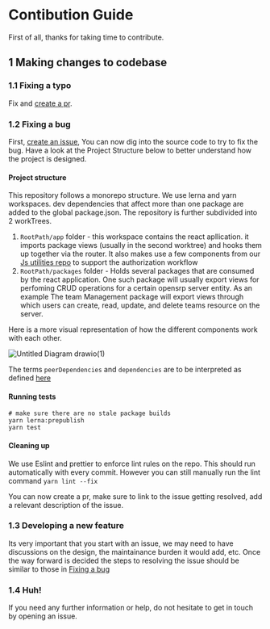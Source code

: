 # Contibution Guide

First of all, thanks for taking time to contribute.

## 1 Making changes to codebase

### 1.1 Fixing a typo

Fix and [create a pr](https://docs.github.com/en/pull-requests/collaborating-with-pull-requests/proposing-changes-to-your-work-with-pull-requests/creating-a-pull-request).

### 1.2 Fixing a bug

First, [create an issue](https://github.com/opensrp/web/issues/new/choose), You can now dig into the source code to try to fix the bug. Have a look at the Project Structure below to better understand how the project is designed.

#### Project structure

This repository follows a monorepo structure. We use lerna and yarn workspaces. dev dependencies that affect more than one package are added to the global package.json. The repository is further subdivided into 2 workTrees.

1. `RootPath/app` folder - this workspace contains the react apllication. it imports package views (usually in the second worktree) and hooks them up together via the router. It also makes use a few components from our [Js utilities repo](https://github.com/onaio/js-tools) to support the authorization workflow
2. `RootPath/packages` folder - Holds several packages that are consumed by the react application. One such package will usually export views for perfoming CRUD operations for a certain opensrp server entity. As an example The team Management package will export views through which users can create, read, update, and delete teams resource on the server.

Here is a more visual representation of how the different components work with each other.

![Untitled Diagram drawio(1)](https://user-images.githubusercontent.com/28119869/172324415-b2a25cbf-53cf-4168-b2a4-6f379cef11b3.png)

The terms `peerDependencies` and `dependencies` are to be interpreted as defined [here](https://classic.yarnpkg.com/lang/en/docs/dependency-types/)

#### Running tests

```
# make sure there are no stale package builds
yarn lerna:prepublish
yarn test
```

#### Cleaning up

We use Eslint and prettier to enforce lint rules on the repo. This should run automatically with every commit. However you can still manually run the lint command `yarn lint --fix`

You can now create a pr, make sure to link to the issue getting resolved, add a relevant description of the issue.

### 1.3 Developing a new feature

Its very important that you start with an issue, we may need to have discussions on the design, the maintainance burden it would add, etc. Once the way forward is decided the steps to resolving the issue should be similar to those in [Fixing a bug](#12-fixing-a-bug)

### 1.4 Huh!

If you need any further information or help, do not hesitate to get in touch by opening an issue.
